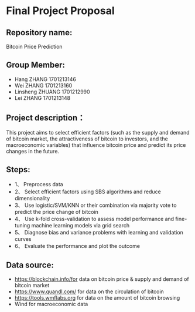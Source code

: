 # Final Project Proposal

## Repository name: 
Bitcoin Price Prediction

## Group Member:
* Hang ZHANG        1701213146
* Wei ZHANG         1701213160
* Linsheng ZHUANG   1701212990
* Lei ZHANG         1701213148

## Project description：
This project aims to select efficient factors (such as the supply and demand of bitcoin market, the attractiveness of bitcoin to investors, and the macroeconomic variables) that influence bitcoin price and predict its price changes in the future.

## Steps:
* 1、	Preprocess data
* 2、	Select efficient factors using SBS algorithms and reduce dimensionality
* 3、	Use logistic/SVM/KNN or their combination via majority vote to predict the price change of bitcoin
* 4、	Use k-fold cross-validation to assess model performance and fine-tuning machine learning models via grid search
* 5、	Diagnose bias and variance problems with learning and validation curves
* 6、	Evaluate the performance and plot the outcome

## Data source:
* https://blockchain.info/for data on bitcoin price & supply and demand of bitcoin market
* https://www.quandl.com/ for data on the circulation of bitcoin
* https://tools.wmflabs.org for data on the amount of bitcoin browsing
* Wind for macroeconomic data

